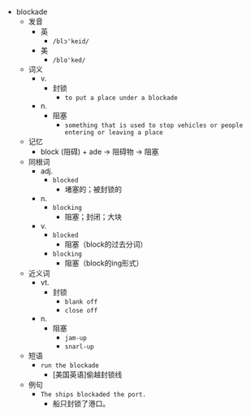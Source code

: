 - blockade
  - 发音
    - 英
      - `/blɔ'keid/`
    - 美
      - `/blɑ'ked/`
  - 词义
    - v.
      - 封锁
        - `to put a place under a blockade`
    - n.
      - 阻塞
        - `something that is used to stop vehicles or people entering or leaving a place`
  - 记忆
    - block (阻碍) + ade → 阻碍物 → 阻塞
  - 同根词
    - adj.
      - `blocked`
        - 堵塞的；被封锁的
    - n.
      - `blocking`
        - 阻塞；封闭；大块
    - v.
      - `blocked`
        - 阻塞（block的过去分词）
      - `blocking`
        - 阻塞（block的ing形式）
  - 近义词
    - vt.
      - 封锁
        - `blank off`
        - `close off`
    - n.
      - 阻塞
        - `jam-up`
        - `snarl-up`
  - 短语
    - `run the blockade`
      - [美国英语]偷越封锁线 
  - 例句
    - `The ships blockaded the port.`
      - 船只封锁了港口。

